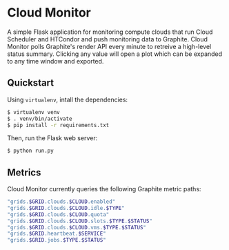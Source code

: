 # Cloud Monitor

A simple Flask application for monitoring compute clouds that run Cloud Scheduler and HTCondor and push monitoring data to Graphite. Cloud Monitor polls Graphite's render API every minute to retreive a high-level status summary. Clicking any value will open a plot which can be expanded to any time window and exported.

## Quickstart

Using `virtualenv`, intall the dependencies:

```bash
$ virtualenv venv
$ . venv/bin/activate
$ pip install -r requirements.txt
```

Then, run the Flask web server:

```bash
$ python run.py
```

## Metrics

Cloud Monitor currently queries the following Graphite metric paths:

```bash
"grids.$GRID.clouds.$CLOUD.enabled"
"grids.$GRID.clouds.$CLOUD.idle.$TYPE"
"grids.$GRID.clouds.$CLOUD.quota"
"grids.$GRID.clouds.$CLOUD.slots.$TYPE.$STATUS"
"grids.$GRID.clouds.$CLOUD.vms.$TYPE.$STATUS"
"grids.$GRID.heartbeat.$SERVICE"
"grids.$GRID.jobs.$TYPE.$STATUS"
```
